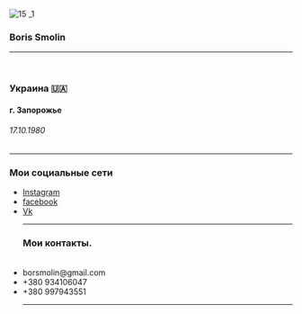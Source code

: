 ![15 _1](https://user-images.githubusercontent.com/105316196/173173080-6e654a47-3a53-4a43-b9c8-689c9abe411d.jpg)
 <html>
  <head>
    <body>
      <meta charset="UTF-8"/>
      <h3> Boris Smolin </h3>
<hr />
    <br /> 
     <h3> Украина 🇺🇦 </h3>
     <h4> г. Запорожье </h4>
     <h6> 17.10.1980 </h6>
<hr />
   <h3>Мои социальные сети</h3>
    <ul>
     <li><a href="https://www.instagram.com/borissmolin/"
     target="_blank">Instagram</a></li>
     <li><a href="https://m.facebook.com/profile.php/" 
     target="_blank">facebook</a></li>
      <li><a href="https://m.vk.com/id289277592/" 
     target="_blank">Vk</a></li>
<hr />
   <h3>Мои контакты.</h3>
    <br />
     <li>borsmolin@gmail.com</li>
     <li>+380 934106047</li>
     <li>+380 997943551</li>
<hr />



     
     

















     
     





    



  





     
     
     





     
     
     



   








